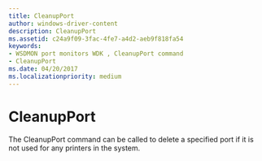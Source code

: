 ```yaml
---
title: CleanupPort
author: windows-driver-content
description: CleanupPort
ms.assetid: c24a9f09-3fac-4fe7-a4d2-aeb9f818fa54
keywords:
- WSDMON port monitors WDK , CleanupPort command
- CleanupPort
ms.date: 04/20/2017
ms.localizationpriority: medium
---
```


# CleanupPort


The CleanupPort command can be called to delete a specified port if it is not used for any printers in the system.

 

 





